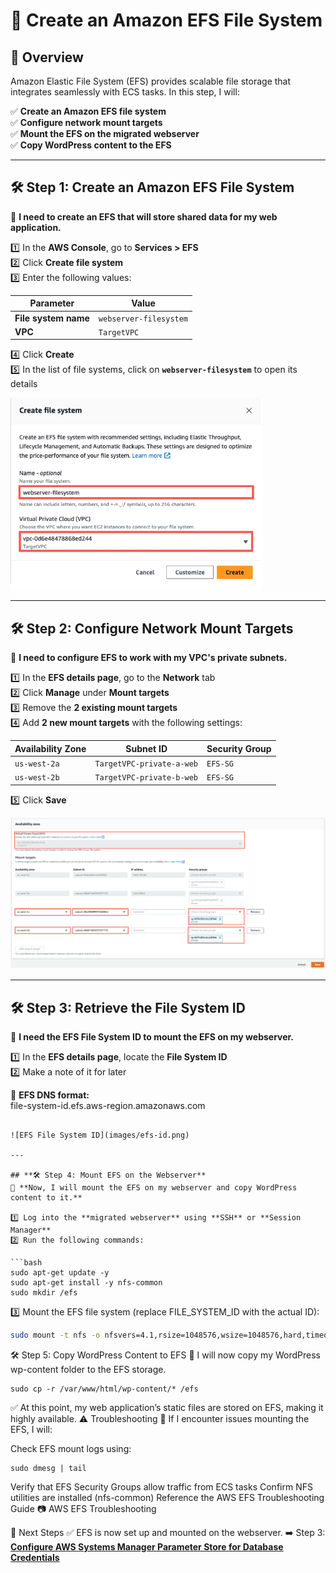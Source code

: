 # **📂 Create an Amazon EFS File System**

## **📌 Overview**
Amazon Elastic File System (EFS) provides scalable file storage that integrates seamlessly with ECS tasks. In this step, I will:

✅ **Create an Amazon EFS file system**  
✅ **Configure network mount targets**  
✅ **Mount the EFS on the migrated webserver**  
✅ **Copy WordPress content to the EFS**  

---

## **🛠️ Step 1: Create an Amazon EFS File System**
📌 **I need to create an EFS that will store shared data for my web application.**

1️⃣ In the **AWS Console**, go to **Services > EFS**  
2️⃣ Click **Create file system**  
3️⃣ Enter the following values:

| Parameter             | Value                      |
|----------------------|--------------------------|
| **File system name** | `webserver-filesystem`   |
| **VPC**              | `TargetVPC`              |

4️⃣ Click **Create**  
5️⃣ In the list of file systems, click on **`webserver-filesystem`** to open its details  

![Create Elastic File System](images/create-efs.png)

---

## **🛠️ Step 2: Configure Network Mount Targets**
📌 **I need to configure EFS to work with my VPC's private subnets.**

1️⃣ In the **EFS details page**, go to the **Network** tab  
2️⃣ Click **Manage** under **Mount targets**  
3️⃣ Remove the **2 existing mount targets**  
4️⃣ Add **2 new mount targets** with the following settings:

| Availability Zone | Subnet ID                     | Security Group |
|------------------|-----------------------------|---------------|
| `us-west-2a`    | `TargetVPC-private-a-web`   | `EFS-SG`      |
| `us-west-2b`    | `TargetVPC-private-b-web`   | `EFS-SG`      |

5️⃣ Click **Save**  

![Configure Network Mount Targets](images/configure-mount-targets.png)

---

## **🛠️ Step 3: Retrieve the File System ID**
📌 **I need the EFS File System ID to mount the EFS on my webserver.**  

1️⃣ In the **EFS details page**, locate the **File System ID**  
2️⃣ Make a note of it for later  

🔗 **EFS DNS format:**  
file-system-id.efs.aws-region.amazonaws.com
```

![EFS File System ID](images/efs-id.png)

---

## **🛠️ Step 4: Mount EFS on the Webserver**
📌 **Now, I will mount the EFS on my webserver and copy WordPress content to it.**  

1️⃣ Log into the **migrated webserver** using **SSH** or **Session Manager**  
2️⃣ Run the following commands:

```bash
sudo apt-get update -y
sudo apt-get install -y nfs-common
sudo mkdir /efs
```
3️⃣ Mount the EFS file system (replace FILE_SYSTEM_ID with the actual ID):
```bash
sudo mount -t nfs -o nfsvers=4.1,rsize=1048576,wsize=1048576,hard,timeo=600,retrans=2,noresvport FILE_SYSTEM_ID.efs.us-west-2.amazonaws.com:/ /efs
```
🛠️ Step 5: Copy WordPress Content to EFS
📌 I will now copy my WordPress wp-content folder to the EFS storage.
```
sudo cp -r /var/www/html/wp-content/* /efs
```
✅ At this point, my web application’s static files are stored on EFS, making it highly available.
⚠️ Troubleshooting
📌 If I encounter issues mounting the EFS, I will:

Check EFS mount logs using:
```
sudo dmesg | tail
```
Verify that EFS Security Groups allow traffic from ECS tasks
Confirm NFS utilities are installed (nfs-common)
Reference the AWS EFS Troubleshooting Guide
📷 AWS EFS Troubleshooting

📌 Next Steps
✅ EFS is now set up and mounted on the webserver.
➡️ Step 3: **[Configure AWS Systems Manager Parameter Store for Database Credentials](../docs/store-db-credentials.md)** 
